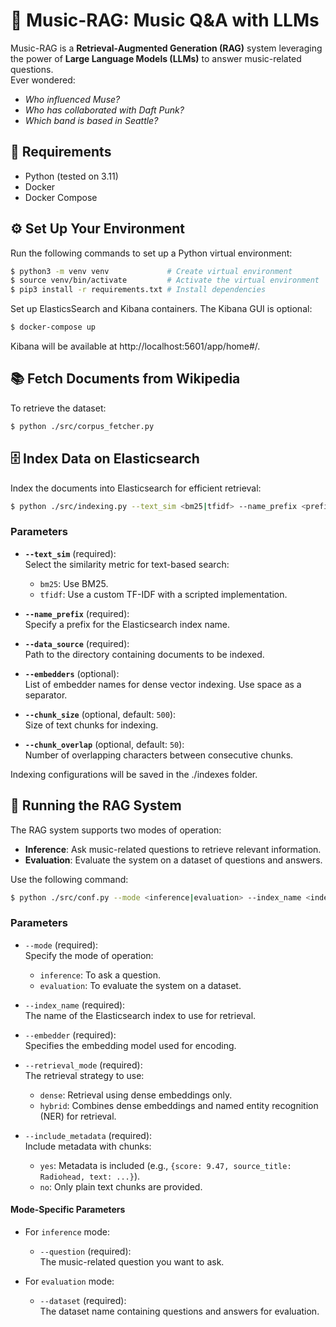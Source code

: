 # 🎵 Music-RAG: Music Q&A with LLMs  

Music-RAG is a **Retrieval-Augmented Generation (RAG)** system leveraging the power of **Large Language Models (LLMs)** to answer music-related questions.  
Ever wondered:  
- *Who influenced Muse?*  
- *Who has collaborated with Daft Punk?*  
- *Which band is based in Seattle?*  


## 📄 Requirements
-  Python (tested on 3.11)
-  Docker
-  Docker Compose


## ⚙️ Set Up Your Environment  

Run the following commands to set up a Python virtual environment:  

```bash
$ python3 -m venv venv             # Create virtual environment  
$ source venv/bin/activate         # Activate the virtual environment  
$ pip3 install -r requirements.txt # Install dependencies  
```

Set up ElasticsSearch and Kibana containers. The Kibana GUI is optional:

```bash
$ docker-compose up 
```
Kibana will be available at http://localhost:5601/app/home#/.

## 📚  Fetch Documents from Wikipedia

To retrieve the dataset:
```bash
$ python ./src/corpus_fetcher.py  
```

## 🗄️ Index Data on Elasticsearch

Index the documents into Elasticsearch for efficient retrieval:

```bash
$ python ./src/indexing.py --text_sim <bm25|tfidf> --name_prefix <prefix> --data_source <path> --embedders <emb1 emb2 ...>
```

### Parameters

- **`--text_sim`** (required):  
  Select the similarity metric for text-based search:  
  - `bm25`: Use BM25.  
  - `tfidf`: Use a custom TF-IDF with a scripted implementation.

- **`--name_prefix`** (required):  
  Specify a prefix for the Elasticsearch index name.

- **`--data_source`** (required):  
  Path to the directory containing documents to be indexed.

- **`--embedders`** (optional):  
  List of embedder names for dense vector indexing. Use space as a separator.

- **`--chunk_size`** (optional, default: `500`):  
  Size of text chunks for indexing.

- **`--chunk_overlap`** (optional, default: `50`):  
  Number of overlapping characters between consecutive chunks.

Indexing configurations will be saved in the ./indexes folder.


## 🔎 Running the RAG System  

The RAG system supports two modes of operation:  
- **Inference**: Ask music-related questions to retrieve relevant information.  
- **Evaluation**: Evaluate the system on a dataset of questions and answers.  

Use the following command:  

```bash
$ python ./src/conf.py --mode <inference|evaluation> --index_name <index_name> --embedder <embedder_model> --retrieval_mode <dense|hybrid> --include_metadata <yes|no> [--question <question>] [--dataset <dataset_path>]
```

### Parameters  

- `--mode` (required):  
  Specify the mode of operation:  
  - `inference`: To ask a question.  
  - `evaluation`: To evaluate the system on a dataset.

- `--index_name` (required):  
  The name of the Elasticsearch index to use for retrieval.

- `--embedder` (required):  
  Specifies the embedding model used for encoding.

- `--retrieval_mode` (required):  
  The retrieval strategy to use:  
  - `dense`: Retrieval using dense embeddings only.  
  - `hybrid`: Combines dense embeddings and named entity recognition (NER) for retrieval.

- `--include_metadata` (required):  
  Include metadata with chunks:  
  - `yes`: Metadata is included (e.g., `{score: 9.47, source_title: Radiohead, text: ...}`).  
  - `no`: Only plain text chunks are provided.

#### Mode-Specific Parameters  

- For `inference` mode:  
  - `--question` (required):  
    The music-related question you want to ask.

- For `evaluation` mode:  
  - `--dataset` (required):  
    The dataset name containing questions and answers for evaluation.
